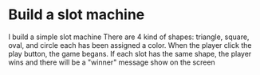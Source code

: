 # Build a slot machine
I build a simple slot machine 
There are 4 kind of shapes: triangle, square, oval, and circle each has been assigned a color. 
When the player click the play button, the game begans. If each slot has the same shape, the player wins and there will be a "winner" message show on the screen
